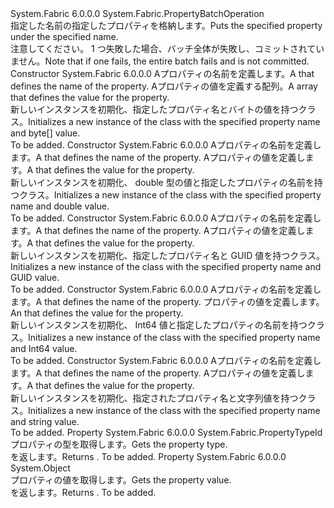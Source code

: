 <Type Name="PutPropertyOperation" FullName="System.Fabric.PutPropertyOperation">
  <TypeSignature Language="C#" Value="public sealed class PutPropertyOperation : System.Fabric.PropertyBatchOperation" />
  <TypeSignature Language="ILAsm" Value=".class public auto ansi sealed beforefieldinit PutPropertyOperation extends System.Fabric.PropertyBatchOperation" />
  <TypeSignature Language="DocId" Value="T:System.Fabric.PutPropertyOperation" />
  <TypeSignature Language="VB.NET" Value="Public NotInheritable Class PutPropertyOperation&#xA;Inherits PropertyBatchOperation" />
  <TypeSignature Language="F#" Value="type PutPropertyOperation = class&#xA;    inherit PropertyBatchOperation" />
  <AssemblyInfo>
    <AssemblyName>System.Fabric</AssemblyName>
    <AssemblyVersion>6.0.0.0</AssemblyVersion>
  </AssemblyInfo>
  <Base>
    <BaseTypeName>System.Fabric.PropertyBatchOperation</BaseTypeName>
  </Base>
  <Interfaces />
  <Docs>
    <summary>
      <para><span data-ttu-id="f01ee-101">指定した名前の指定したプロパティを格納します。</span><span class="sxs-lookup"><span data-stu-id="f01ee-101">Puts the specified property under the specified name.</span></span></para>
    </summary>
    <remarks>
      <para><span data-ttu-id="f01ee-102">注意してください。 1 つ<see cref="T:System.Fabric.PropertyBatchOperation" />失敗した場合、バッチ全体が失敗し、コミットされていません。</span><span class="sxs-lookup"><span data-stu-id="f01ee-102">Note that if one <see cref="T:System.Fabric.PropertyBatchOperation" /> fails, the entire batch fails and is not committed.</span></span></para>
    </remarks>
  </Docs>
  <Members>
    <Member MemberName=".ctor">
      <MemberSignature Language="C#" Value="public PutPropertyOperation (string propertyName, byte[] value);" />
      <MemberSignature Language="ILAsm" Value=".method public hidebysig specialname rtspecialname instance void .ctor(string propertyName, unsigned int8[] value) cil managed" />
      <MemberSignature Language="DocId" Value="M:System.Fabric.PutPropertyOperation.#ctor(System.String,System.Byte[])" />
      <MemberSignature Language="VB.NET" Value="Public Sub New (propertyName As String, value As Byte())" />
      <MemberSignature Language="F#" Value="new System.Fabric.PutPropertyOperation : string * byte[] -&gt; System.Fabric.PutPropertyOperation" Usage="new System.Fabric.PutPropertyOperation (propertyName, value)" />
      <MemberType>Constructor</MemberType>
      <AssemblyInfo>
        <AssemblyName>System.Fabric</AssemblyName>
        <AssemblyVersion>6.0.0.0</AssemblyVersion>
      </AssemblyInfo>
      <Parameters>
        <Parameter Name="propertyName" Type="System.String" />
        <Parameter Name="value" Type="System.Byte[]" />
      </Parameters>
      <Docs>
        <param name="propertyName">
          <para><span data-ttu-id="f01ee-103">A<see cref="T:System.String" />プロパティの名前を定義します。</span><span class="sxs-lookup"><span data-stu-id="f01ee-103">A <see cref="T:System.String" /> that defines the name of the property.</span></span></para>
        </param>
        <param name="value">
          <para><span data-ttu-id="f01ee-104">A<see cref="T:System.Byte" />プロパティの値を定義する配列。</span><span class="sxs-lookup"><span data-stu-id="f01ee-104">A <see cref="T:System.Byte" /> array that defines the value for the property.</span></span></para>
        </param>
        <summary>
          <para><span data-ttu-id="f01ee-105">新しいインスタンスを初期化、<see cref="T:System.Fabric.PutPropertyOperation" />指定したプロパティ名とバイトの値を持つクラス。</span><span class="sxs-lookup"><span data-stu-id="f01ee-105">Initializes a new instance of the <see cref="T:System.Fabric.PutPropertyOperation" /> class with the specified property name and byte[] value.</span></span></para>
        </summary>
        <remarks>To be added.</remarks>
      </Docs>
    </Member>
    <Member MemberName=".ctor">
      <MemberSignature Language="C#" Value="public PutPropertyOperation (string propertyName, double value);" />
      <MemberSignature Language="ILAsm" Value=".method public hidebysig specialname rtspecialname instance void .ctor(string propertyName, float64 value) cil managed" />
      <MemberSignature Language="DocId" Value="M:System.Fabric.PutPropertyOperation.#ctor(System.String,System.Double)" />
      <MemberSignature Language="VB.NET" Value="Public Sub New (propertyName As String, value As Double)" />
      <MemberSignature Language="F#" Value="new System.Fabric.PutPropertyOperation : string * double -&gt; System.Fabric.PutPropertyOperation" Usage="new System.Fabric.PutPropertyOperation (propertyName, value)" />
      <MemberType>Constructor</MemberType>
      <AssemblyInfo>
        <AssemblyName>System.Fabric</AssemblyName>
        <AssemblyVersion>6.0.0.0</AssemblyVersion>
      </AssemblyInfo>
      <Parameters>
        <Parameter Name="propertyName" Type="System.String" />
        <Parameter Name="value" Type="System.Double" />
      </Parameters>
      <Docs>
        <param name="propertyName">
          <para><span data-ttu-id="f01ee-106">A<see cref="T:System.String" />プロパティの名前を定義します。</span><span class="sxs-lookup"><span data-stu-id="f01ee-106">A <see cref="T:System.String" /> that defines the name of the property.</span></span></para>
        </param>
        <param name="value">
          <para><span data-ttu-id="f01ee-107">A<see cref="T:System.Double" />プロパティの値を定義します。</span><span class="sxs-lookup"><span data-stu-id="f01ee-107">A <see cref="T:System.Double" /> that defines the value for the property.</span></span></para>
        </param>
        <summary>
          <para><span data-ttu-id="f01ee-108">新しいインスタンスを初期化、 <see cref="T:System.Fabric.PutPropertyOperation" /> double 型の値と指定したプロパティの名前を持つクラス。</span><span class="sxs-lookup"><span data-stu-id="f01ee-108">Initializes a new instance of the <see cref="T:System.Fabric.PutPropertyOperation" /> class with the specified property name and double value.</span></span></para>
        </summary>
        <remarks>To be added.</remarks>
      </Docs>
    </Member>
    <Member MemberName=".ctor">
      <MemberSignature Language="C#" Value="public PutPropertyOperation (string propertyName, Guid value);" />
      <MemberSignature Language="ILAsm" Value=".method public hidebysig specialname rtspecialname instance void .ctor(string propertyName, valuetype System.Guid value) cil managed" />
      <MemberSignature Language="DocId" Value="M:System.Fabric.PutPropertyOperation.#ctor(System.String,System.Guid)" />
      <MemberSignature Language="VB.NET" Value="Public Sub New (propertyName As String, value As Guid)" />
      <MemberSignature Language="F#" Value="new System.Fabric.PutPropertyOperation : string * Guid -&gt; System.Fabric.PutPropertyOperation" Usage="new System.Fabric.PutPropertyOperation (propertyName, value)" />
      <MemberType>Constructor</MemberType>
      <AssemblyInfo>
        <AssemblyName>System.Fabric</AssemblyName>
        <AssemblyVersion>6.0.0.0</AssemblyVersion>
      </AssemblyInfo>
      <Parameters>
        <Parameter Name="propertyName" Type="System.String" />
        <Parameter Name="value" Type="System.Guid" />
      </Parameters>
      <Docs>
        <param name="propertyName">
          <para><span data-ttu-id="f01ee-109">A<see cref="T:System.String" />プロパティの名前を定義します。</span><span class="sxs-lookup"><span data-stu-id="f01ee-109">A <see cref="T:System.String" /> that defines the name of the property.</span></span></para>
        </param>
        <param name="value">
          <para><span data-ttu-id="f01ee-110">A<see cref="T:System.Guid" />プロパティの値を定義します。</span><span class="sxs-lookup"><span data-stu-id="f01ee-110">A <see cref="T:System.Guid" /> that defines the value for the property.</span></span></para>
        </param>
        <summary>
          <para><span data-ttu-id="f01ee-111">新しいインスタンスを初期化、<see cref="T:System.Fabric.PutPropertyOperation" />指定したプロパティ名と GUID 値を持つクラス。</span><span class="sxs-lookup"><span data-stu-id="f01ee-111">Initializes a new instance of the <see cref="T:System.Fabric.PutPropertyOperation" /> class with the specified property name and GUID value.</span></span></para>
        </summary>
        <remarks>To be added.</remarks>
      </Docs>
    </Member>
    <Member MemberName=".ctor">
      <MemberSignature Language="C#" Value="public PutPropertyOperation (string propertyName, long value);" />
      <MemberSignature Language="ILAsm" Value=".method public hidebysig specialname rtspecialname instance void .ctor(string propertyName, int64 value) cil managed" />
      <MemberSignature Language="DocId" Value="M:System.Fabric.PutPropertyOperation.#ctor(System.String,System.Int64)" />
      <MemberSignature Language="VB.NET" Value="Public Sub New (propertyName As String, value As Long)" />
      <MemberSignature Language="F#" Value="new System.Fabric.PutPropertyOperation : string * int64 -&gt; System.Fabric.PutPropertyOperation" Usage="new System.Fabric.PutPropertyOperation (propertyName, value)" />
      <MemberType>Constructor</MemberType>
      <AssemblyInfo>
        <AssemblyName>System.Fabric</AssemblyName>
        <AssemblyVersion>6.0.0.0</AssemblyVersion>
      </AssemblyInfo>
      <Parameters>
        <Parameter Name="propertyName" Type="System.String" />
        <Parameter Name="value" Type="System.Int64" />
      </Parameters>
      <Docs>
        <param name="propertyName">
          <para><span data-ttu-id="f01ee-112">A<see cref="T:System.String" />プロパティの名前を定義します。</span><span class="sxs-lookup"><span data-stu-id="f01ee-112">A <see cref="T:System.String" /> that defines the name of the property.</span></span></para>
        </param>
        <param name="value">
          <para><span data-ttu-id="f01ee-113"><see cref="T:System.Int64" />プロパティの値を定義します。</span><span class="sxs-lookup"><span data-stu-id="f01ee-113">An <see cref="T:System.Int64" /> that defines the value for the property.</span></span></para>
        </param>
        <summary>
          <para><span data-ttu-id="f01ee-114">新しいインスタンスを初期化、 <see cref="T:System.Fabric.PutPropertyOperation" /> Int64 値と指定したプロパティの名前を持つクラス。</span><span class="sxs-lookup"><span data-stu-id="f01ee-114">Initializes a new instance of the <see cref="T:System.Fabric.PutPropertyOperation" /> class with the specified property name and Int64 value.</span></span></para>
        </summary>
        <remarks>To be added.</remarks>
      </Docs>
    </Member>
    <Member MemberName=".ctor">
      <MemberSignature Language="C#" Value="public PutPropertyOperation (string propertyName, string value);" />
      <MemberSignature Language="ILAsm" Value=".method public hidebysig specialname rtspecialname instance void .ctor(string propertyName, string value) cil managed" />
      <MemberSignature Language="DocId" Value="M:System.Fabric.PutPropertyOperation.#ctor(System.String,System.String)" />
      <MemberSignature Language="VB.NET" Value="Public Sub New (propertyName As String, value As String)" />
      <MemberSignature Language="F#" Value="new System.Fabric.PutPropertyOperation : string * string -&gt; System.Fabric.PutPropertyOperation" Usage="new System.Fabric.PutPropertyOperation (propertyName, value)" />
      <MemberType>Constructor</MemberType>
      <AssemblyInfo>
        <AssemblyName>System.Fabric</AssemblyName>
        <AssemblyVersion>6.0.0.0</AssemblyVersion>
      </AssemblyInfo>
      <Parameters>
        <Parameter Name="propertyName" Type="System.String" />
        <Parameter Name="value" Type="System.String" />
      </Parameters>
      <Docs>
        <param name="propertyName">
          <para><span data-ttu-id="f01ee-115">A<see cref="T:System.String" />プロパティの名前を定義します。</span><span class="sxs-lookup"><span data-stu-id="f01ee-115">A <see cref="T:System.String" /> that defines the name of the property.</span></span></para>
        </param>
        <param name="value">
          <para><span data-ttu-id="f01ee-116">A<see cref="T:System.String" />プロパティの値を定義します。</span><span class="sxs-lookup"><span data-stu-id="f01ee-116">A <see cref="T:System.String" /> that defines the value for the property.</span></span></para>
        </param>
        <summary>
          <para><span data-ttu-id="f01ee-117">新しいインスタンスを初期化、<see cref="T:System.Fabric.PutPropertyOperation" />指定されたプロパティ名と文字列値を持つクラス。</span><span class="sxs-lookup"><span data-stu-id="f01ee-117">Initializes a new instance of the <see cref="T:System.Fabric.PutPropertyOperation" /> class with the specified property name and string value.</span></span></para>
        </summary>
        <remarks>To be added.</remarks>
      </Docs>
    </Member>
    <Member MemberName="PropertyType">
      <MemberSignature Language="C#" Value="public System.Fabric.PropertyTypeId PropertyType { get; }" />
      <MemberSignature Language="ILAsm" Value=".property instance valuetype System.Fabric.PropertyTypeId PropertyType" />
      <MemberSignature Language="DocId" Value="P:System.Fabric.PutPropertyOperation.PropertyType" />
      <MemberSignature Language="VB.NET" Value="Public ReadOnly Property PropertyType As PropertyTypeId" />
      <MemberSignature Language="F#" Value="member this.PropertyType : System.Fabric.PropertyTypeId" Usage="System.Fabric.PutPropertyOperation.PropertyType" />
      <MemberType>Property</MemberType>
      <AssemblyInfo>
        <AssemblyName>System.Fabric</AssemblyName>
        <AssemblyVersion>6.0.0.0</AssemblyVersion>
      </AssemblyInfo>
      <ReturnValue>
        <ReturnType>System.Fabric.PropertyTypeId</ReturnType>
      </ReturnValue>
      <Docs>
        <summary>
          <para><span data-ttu-id="f01ee-118">プロパティの型を取得します。</span><span class="sxs-lookup"><span data-stu-id="f01ee-118">Gets the property type.</span></span></para>
        </summary>
        <value>
          <para><span data-ttu-id="f01ee-119"><see cref="T:System.Fabric.PropertyTypeId" /> を返します。</span><span class="sxs-lookup"><span data-stu-id="f01ee-119">Returns <see cref="T:System.Fabric.PropertyTypeId" />.</span></span></para>
        </value>
        <remarks>To be added.</remarks>
      </Docs>
    </Member>
    <Member MemberName="PropertyValue">
      <MemberSignature Language="C#" Value="public object PropertyValue { get; }" />
      <MemberSignature Language="ILAsm" Value=".property instance object PropertyValue" />
      <MemberSignature Language="DocId" Value="P:System.Fabric.PutPropertyOperation.PropertyValue" />
      <MemberSignature Language="VB.NET" Value="Public ReadOnly Property PropertyValue As Object" />
      <MemberSignature Language="F#" Value="member this.PropertyValue : obj" Usage="System.Fabric.PutPropertyOperation.PropertyValue" />
      <MemberType>Property</MemberType>
      <AssemblyInfo>
        <AssemblyName>System.Fabric</AssemblyName>
        <AssemblyVersion>6.0.0.0</AssemblyVersion>
      </AssemblyInfo>
      <ReturnValue>
        <ReturnType>System.Object</ReturnType>
      </ReturnValue>
      <Docs>
        <summary>
          <para><span data-ttu-id="f01ee-120">プロパティの値を取得します。</span><span class="sxs-lookup"><span data-stu-id="f01ee-120">Gets the property value.</span></span></para>
        </summary>
        <value>
          <para><span data-ttu-id="f01ee-121"><see cref="T:System.Object" /> を返します。</span><span class="sxs-lookup"><span data-stu-id="f01ee-121">Returns <see cref="T:System.Object" />.</span></span></para>
        </value>
        <remarks>To be added.</remarks>
      </Docs>
    </Member>
  </Members>
</Type>